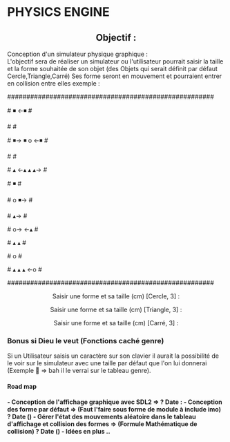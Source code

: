<link href="https://cdn.jsdelivr.net/npm/bootstrap@5.2.2/dist/css/bootstrap.min.css" rel="stylesheet" integrity="sha384Zenh87qX5JnK2Jl0vWa8Ck2rdkQ2Bzep5IDxbcnCeuOxjzrPF/et3URy9Bv1WTRi" crossorigin="anonymous">

<h1 class="text-center">PHYSICS ENGINE</h1>
<h2 align="center">Objectif :</h2>
<p align="left">Conception d'un simulateur physique graphique : <br>
L'objectif sera de réaliser un simulateur ou l'utilisateur pourrait saisir la taille et la forme souhaitée de son objet (des Objets qui serait définit par défaut Cercle,Triangle,Carré) Ses forme seront en mouvement et pourraient entrer en collision entre elles exemple :
</p>

<p>######################################################<p>
<p>#    ◾️                         <-◾️                   #<p>
<p>#                                                    #<p>
<p>#              ◾️->          ◾️              o  <-◾️    #<p>
<p>#                                                    #<p>
<p>#      ▴          <-▴             ▴       ▴->        #<p>
<p>#                      ◾️                             #<p>
<p>#           o                     ◾️->                #<p>
<p>#    ▴->                                             #<p>
<p>#               o->                         <-▴      #<p>
<p>#                          ▴         ▴               #<p>
<p>#     o                                              #<p>
<p>#  ▴              ▴           ▴         <-o          #<p>
<p>######################################################<p>
<p align="center">Saisir une forme et sa taille (cm) [Cercle, 3] : <p>
<p align="center">Saisir une forme et sa taille (cm) [Triangle, 3] : <p>
<p align="center">Saisir une forme et sa taille (cm) [Carré, 3] : <p>

<h3>Bonus si Dieu le veut (Fonctions caché genre)</h3>
<p>Si un Utilisateur saisis un caractère sur son clavier il aurait la possibilité de le voir sur le simulateur avec une taille par défaut que l'on lui donnerai (Exemple  => bah il le verrai sur le tableau genre).</p>

<h4>Road map <h4>
- Conception de l'affichage graphique avec SDL2 => ?  Date :
- Conception des forme par défaut => (Faut l'faire sous forme de module à include imo)  ? Date ()
- Gérer l'état des mouvements aléatoire dans le tableau d'affichage et collision des formes => (Formule Mathématique de collision) ? Date ()
- Idées en plus ..


